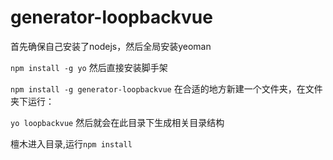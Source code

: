 # generator-loopbackvue


首先确保自己安装了nodejs，然后全局安装yeoman

`npm install -g yo`
然后直接安装脚手架

`npm install -g generator-loopbackvue`
在合适的地方新建一个文件夹，在文件夹下运行：

`yo loopbackvue`
然后就会在此目录下生成相关目录结构

檀木进入目录,运行`npm install`
